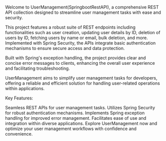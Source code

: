 Welcome to UserManagement(SpringbootRestAPI), a comprehensive REST API collection designed to streamline user management tasks with ease and security.

This project features a robust suite of REST endpoints including functionalities such as user creation, updating user details by ID, deletion of users by ID, fetching users by name or email, bulk deletion, and more. Implemented with Spring Security, the APIs integrate basic authentication mechanisms to ensure secure access and data protection.

Built with Spring's exception handling, the project provides clear and concise error messages to clients, enhancing the overall user experience and facilitating troubleshooting.

UserManagement aims to simplify user management tasks for developers, offering a reliable and efficient solution for handling user-related operations within applications.

Key Features:

Seamless REST APIs for user management tasks.
Utilizes Spring Security for robust authentication mechanisms.
Implements Spring exception handling for improved error management.
Facilitates ease of use and integration within diverse applications.
Explore UserManagement now and optimize your user management workflows with confidence and convenience.
